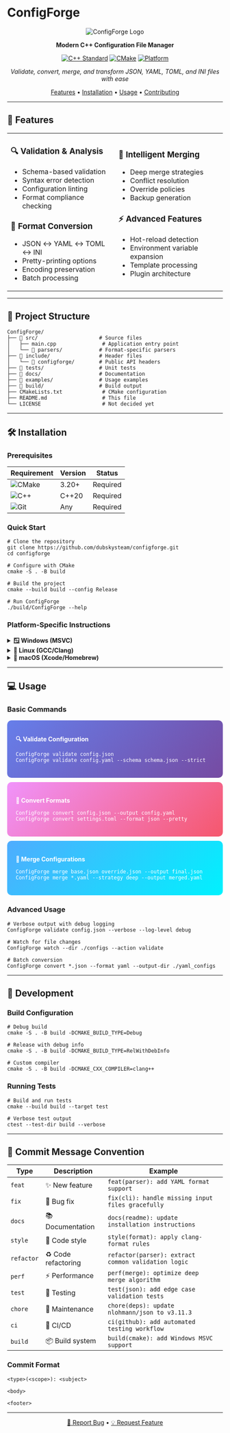 # ConfigForge

<div align="center">

![ConfigForge Logo](https://img.shields.io/badge/ConfigForge-v1.0.0-blue?style=for-the-badge&logo=gear)

**Modern C++ Configuration File Manager**

[![C++ Standard](https://img.shields.io/badge/C%2B%2B-20-blue?style=flat-square&logo=cplusplus)](https://en.cppreference.com/w/cpp/20)
[![CMake](https://img.shields.io/badge/CMake-3.20+-green?style=flat-square&logo=cmake)](https://cmake.org/)
[![Platform](https://img.shields.io/badge/Platform-Windows%20%7C%20Linux%20%7C%20macOS-lightgrey?style=flat-square)](https://github.com/dubskysteam/configforge)

*Validate, convert, merge, and transform JSON, YAML, TOML, and INI files with ease*

[Features](#-features) • [Installation](#-installation) • [Usage](#-usage) • [Contributing](#-contributing)

</div>

---

## 🚀 Features

<table>
<tr>
<td width="50%">

### 🔍 **Validation & Analysis**
- Schema-based validation
- Syntax error detection
- Configuration linting
- Format compliance checking

### 🔄 **Format Conversion**
- JSON ↔ YAML ↔ TOML ↔ INI
- Pretty-printing options
- Encoding preservation
- Batch processing

</td>
<td width="50%">

### 🔀 **Intelligent Merging**
- Deep merge strategies
- Conflict resolution
- Override policies
- Backup generation

### ⚡ **Advanced Features**
- Hot-reload detection
- Environment variable expansion
- Template processing
- Plugin architecture

</td>
</tr>
</table>

---

## 📁 Project Structure

```
ConfigForge/
├── 📂 src/                    # Source files
│   ├── main.cpp               # Application entry point
│   └── 📂 parsers/            # Format-specific parsers
├── 📂 include/                # Header files
│   └── 📂 configforge/        # Public API headers
├── 📂 tests/                  # Unit tests
├── 📂 docs/                   # Documentation
├── 📂 examples/               # Usage examples
├── 📂 build/                  # Build output
├── CMakeLists.txt             # CMake configuration
├── README.md                  # This file
└── LICENSE                    # Not decided yet
```

---

## 🛠️ Installation

### Prerequisites

<div align="center">

| Requirement | Version | Status |
|------------|---------|--------|
| ![CMake](https://img.shields.io/badge/CMake-3.20+-blue?logo=cmake) | 3.20+ | Required |
| ![C++](https://img.shields.io/badge/C++-20-blue?logo=cplusplus) | C++20 | Required |
| ![Git](https://img.shields.io/badge/Git-Any-red?logo=git) | Any | Required |

</div>

### Quick Start

```
# Clone the repository
git clone https://github.com/dubskysteam/configforge.git
cd configforge

# Configure with CMake
cmake -S . -B build

# Build the project
cmake --build build --config Release

# Run ConfigForge
./build/ConfigForge --help
```

### Platform-Specific Instructions

<details>
<summary><strong>🪟 Windows (MSVC)</strong></summary>

```
# Using Visual Studio Developer Command Prompt
git clone https://github.com/dubskysteam/configforge.git
cd configforge
cmake -S . -B build -G "Visual Studio 17 2022"
cmake --build build --config Release
```

</details>

<details>
<summary><strong>🐧 Linux (GCC/Clang)</strong></summary>

```
# Install dependencies (Ubuntu/Debian)
sudo apt update
sudo apt install build-essential cmake git

# Build project
git clone https://github.com/dubskysteam/configforge.git
cd configforge
cmake -S . -B build -DCMAKE_BUILD_TYPE=Release
cmake --build build -j$(nproc)
```

</details>

<details>
<summary><strong>🍎 macOS (Xcode/Homebrew)</strong></summary>

```
# Install dependencies
brew install cmake

# Build project
git clone https://github.com/dubskysteam/configforge.git
cd configforge
cmake -S . -B build -DCMAKE_BUILD_TYPE=Release
cmake --build build -j$(sysctl -n hw.ncpu)
```

</details>

---

## 💻 Usage

### Basic Commands

<div style="background: linear-gradient(135deg, #667eea 0%, #764ba2 100%); padding: 20px; border-radius: 10px; color: white; margin: 10px 0;">

**🔍 Validate Configuration**
```
ConfigForge validate config.json
ConfigForge validate config.yaml --schema schema.json --strict
```

</div>

<div style="background: linear-gradient(135deg, #f093fb 0%, #f5576c 100%); padding: 20px; border-radius: 10px; color: white; margin: 10px 0;">

**🔄 Convert Formats**
```
ConfigForge convert config.json --output config.yaml
ConfigForge convert settings.toml --format json --pretty
```

</div>

<div style="background: linear-gradient(135deg, #4facfe 0%, #00f2fe 100%); padding: 20px; border-radius: 10px; color: white; margin: 10px 0;">

**🔀 Merge Configurations**
```
ConfigForge merge base.json override.json --output final.json
ConfigForge merge *.yaml --strategy deep --output merged.yaml
```

</div>

### Advanced Usage

```
# Verbose output with debug logging
ConfigForge validate config.json --verbose --log-level debug

# Watch for file changes
ConfigForge watch --dir ./configs --action validate

# Batch conversion
ConfigForge convert *.json --format yaml --output-dir ./yaml_configs
```

---

## 🔧 Development

### Build Configuration

```
# Debug build
cmake -S . -B build -DCMAKE_BUILD_TYPE=Debug

# Release with debug info
cmake -S . -B build -DCMAKE_BUILD_TYPE=RelWithDebInfo

# Custom compiler
cmake -S . -B build -DCMAKE_CXX_COMPILER=clang++
```

### Running Tests

```
# Build and run tests
cmake --build build --target test

# Verbose test output
ctest --test-dir build --verbose
```

---

## 📝 Commit Message Convention

<div align="center">

| Type | Description | Example |
|------|-------------|---------|
| `feat` | ✨ New feature | `feat(parser): add YAML format support` |
| `fix` | 🐛 Bug fix | `fix(cli): handle missing input files gracefully` |
| `docs` | 📚 Documentation | `docs(readme): update installation instructions` |
| `style` | 💎 Code style | `style(format): apply clang-format rules` |
| `refactor` | ♻️ Code refactoring | `refactor(parser): extract common validation logic` |
| `perf` | ⚡ Performance | `perf(merge): optimize deep merge algorithm` |
| `test` | 🧪 Testing | `test(json): add edge case validation tests` |
| `chore` | 🔧 Maintenance | `chore(deps): update nlohmann/json to v3.11.3` |
| `ci` | 👷 CI/CD | `ci(github): add automated testing workflow` |
| `build` | 📦 Build system | `build(cmake): add Windows MSVC support` |

</div>

### Commit Format

```
<type>(<scope>): <subject>

<body>

<footer>
```

---

<div align="center">

[🐛 Report Bug](https://github.com/dubskysteam/configforge/issues) • [💡 Request Feature](https://github.com/dubskysteam/configforge/issues)